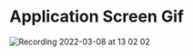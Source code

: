 # Application Screen Gif



![Recording 2022-03-08 at 13 02 02](https://user-images.githubusercontent.com/87411259/157214069-4d0ef55d-6590-4a92-855d-8e1910f0984f.gif)
